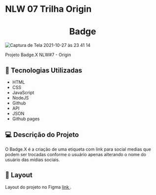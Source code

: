 # NLW 07 Trilha Origin

<h1 align="center">
Badge
</h1>

![Captura de Tela 2021-10-27 às 23 41 14](https://user-images.githubusercontent.com/7409421/139177039-0285e304-c1c3-4e42-9a74-b6e2923025c5.png)


Projeto Badge.X  NLW#7 - Origin

## 🚀 Tecnologias Utilizadas


- HTML
- CSS
- JavaScript
- NodeJS
- Github
- API
- JSON
- Github pages

## 💻 Descrição do Projeto

O Badge.X é a criação de uma etiqueta com link para social medias que podem ser trocadas conforme o usuário apenas alterando o nome do usuário das mídias sociais.

## 🔖 Layout

Layout do projeto no Figma [ link ](https://www.figma.com/community/file/1031698737363668691).
